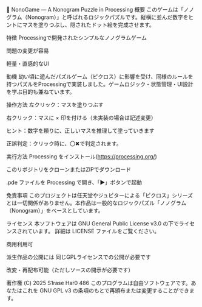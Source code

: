 🧩 NonoGame — A Nonogram Puzzle in Processing
概要
  このゲームは「ノノグラム（Nonogram）」と呼ばれるロジックパズルです。縦横に並んだ数字をヒントにマスを塗りつぶし、隠されたドット絵を完成させます。

特徴
  Processingで開発されたシンプルなノノグラムゲーム

  問題の変更が容易

  軽量・直感的なUI

動機
  幼い頃に遊んだパズルゲーム（ピクロス）に影響を受け、同様のルールを持つパズルをProcessingで実装しました。ゲームロジック・状態管理・UI設計を学ぶ目的も兼ねています。

操作方法
  左クリック：マスを塗りつぶす

  右クリック：マスに × 印を付ける（未実装の場合は記述変更）

  ヒント：数字を頼りに、正しいマスを推理して塗っていきます

  正誤判定：クリック時に、〇✖で判定されます。

実行方法
  Processing をインストール(https://processing.org/)

  このリポジトリをクローンまたはZIPでダウンロード

  .pde ファイルを Processing で開き、「▶」ボタンで起動

免責事項
  このプロジェクトは任天堂やジュピターによる「ピクロス」シリーズとは一切関係がありません。本作品は一般的なロジックパズル「ノノグラム（Nonogram）」をベースとしています。

ライセンス
  本ソフトウェアは GNU General Public License v3.0 の下でライセンスされています。
  詳細は LICENSE ファイルをご覧ください。

  商用利用可

  派生作品の公開には 同じGPLライセンスでの公開が必要です

  改変・再配布可能（ただしソースの開示が必要です）

著作権 (C) 2025 S1rase Har0 486
このプログラムは自由ソフトウェアです。あなたはこれを GNU GPL v3 の条項のもとで再頒布または変更することができます。
